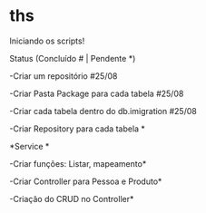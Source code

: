 # ths
Iniciando os scripts!

Status (Concluído # | Pendente *)


-Criar um repositório #25/08

-Criar Pasta Package para cada tabela #25/08

-Criar cada tabela dentro do db.imigration #25/08

-Criar Repository para cada tabela *

*Service *

-Criar funções: Listar, mapeamento*

-Criar Controller para Pessoa e Produto*

-Criação do CRUD no Controller*
